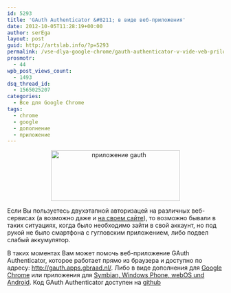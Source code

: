 ```yaml
---
id: 5293
title: 'GAuth Authenticator &#8211; в виде веб-приложения'
date: 2012-10-05T11:28:19+00:00
author: serEga
layout: post
guid: http://artslab.info/?p=5293
permalink: /vse-dlya-google-chrome/gauth-authenticator-v-vide-veb-prilozheniya/
prosmotr:
  - 44
wpb_post_views_count:
  - 1493
dsq_thread_id:
  - 1565025207
categories:
  - Все для Google Chrome
tags:
  - chrome
  - google
  - дополнение
  - приложение
---
```

<center>
  <a href="http://img.artslab.info/gauth_app.png"><img src="http://img.artslab.info/gauth_app-300x118.png" alt="приложение gauth" title="gauth_app" width="300" height="118" class="aligncenter size-medium wp-image-5307" srcset="http://img.artslab.info/gauth_app-300x118.png 300w, http://img.artslab.info/gauth_app-1024x404.png 1024w, http://img.artslab.info/gauth_app.png 1107w" sizes="(max-width: 300px) 100vw, 300px" /></a>
</center>

Если Вы пользуетесь двухэтапной авторизацей на различных веб-сервисах (а возможно даже и [на своем сайте](http://artslab.info/wordpress/dvuxetapnaya-avtorizaciya-v-svoem-bloge-wordpress/ "Двухэтапная авторизация в своем блоге (WordPress)")), то возможно бывали в таких ситуациях, когда было необходимо зайти в свой аккаунт, но под рукой не было смартфона с гугловским приложением, либо подвел слабый аккумулятор. 

В таких моментах Вам может помочь веб-приложение GAuth Authenticator, которое работает прямо из браузера и доступно по адресу: <http://gauth.apps.gbraad.nl/>. Либо в виде дополнения для [Google Chrome](https://chrome.google.com/webstore/detail/ilgcnhelpchnceeipipijaljkblbcobl?utm_source=chrome-ntp-icon) или приложения для [Symbian, Windows Phone, webOS und Android](https://build.phonegap.com/apps/135419/). Код GAuth Authenticator доступен на [github](https://github.com/gbraad/html5-google-authenticator)